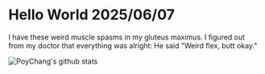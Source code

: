 # Hello World 2025/06/07

I have these weird muscle spasms in my gluteus maximus.
I figured out from my doctor that everything was alright:
He said "Weird flex, butt okay."

![PoyChang's github stats](https://github-readme-stats.vercel.app/api?username=poychang&show_icons=true&theme=dracula)
